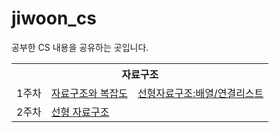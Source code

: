 # jiwoon_cs
공부한 CS 내용을 공유하는 곳입니다.

<table>
<tr><th colspan = "3">자료구조</th></tr>
<tr><td>1주차</td><td><a href = "https://nebulaisme.tistory.com/46">자료구조와 복잡도</a></td><td><a href = "https://nebulaisme.tistory.com/47">선형자료구조:배열/연결리스트</a></td></tr>
<tr><td>2주차</td><td><a href = "">선형 자료구조</a></td><td></tr>
  
</table>
